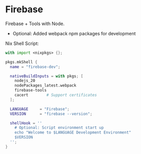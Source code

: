 # Firebase 

Firebase + Tools with Node. 
* Optional: Added webpack npm packages for development

Nix Shell Script:

```nix
with import <nixpkgs> {};

pkgs.mkShell {
  name = "firebase-dev";

  nativeBuildInputs = with pkgs; [
    nodejs_20
    nodePackages_latest.webpack
    firebase-tools
    cacert        # Support certificates
  ];

  LANGUAGE     = "Firebase";
  VERSION      = "firebase --version";

  shellHook = ''
    # Optional: Script environment start up 
    echo "Welcome to $LANGUAGE Development Environment"
    $VERSION
  '';
}
```
